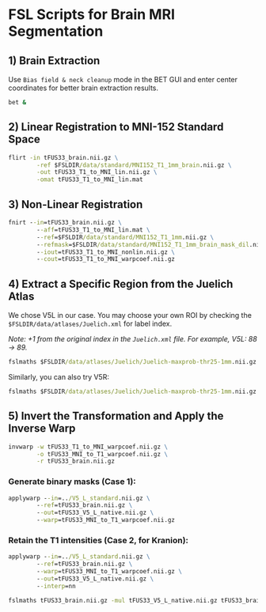 # FSL Scripts for Brain MRI Segmentation

## 1) Brain Extraction

Use `Bias field & neck cleanup` mode in the BET GUI and enter center coordinates for better brain extraction results.

```cmd
bet &
```

## 2) Linear Registration to MNI-152 Standard Space

```cmd
flirt -in tFUS33_brain.nii.gz \
        -ref $FSLDIR/data/standard/MNI152_T1_1mm_brain.nii.gz \
        -out tFUS33_T1_to_MNI_lin.nii.gz \
        -omat tFUS33_T1_to_MNI_lin.mat
```

## 3) Non-Linear Registration

```cmd
fnirt --in=tFUS33_brain.nii.gz \
        --aff=tFUS33_T1_to_MNI_lin.mat \
        --ref=$FSLDIR/data/standard/MNI152_T1_1mm.nii.gz \
        --refmask=$FSLDIR/data/standard/MNI152_T1_1mm_brain_mask_dil.nii.gz \
        --iout=tFUS33_T1_to_MNI_nonlin.nii.gz \
        --cout=tFUS33_T1_to_MNI_warpcoef.nii.gz
```

## 4) Extract a Specific Region from the Juelich Atlas

We chose V5L in our case. You may choose your own ROI by checking the `$FSLDIR/data/atlases/Juelich.xml` for label index. 

*Note: +1 from the original index in the `Juelich.xml` file. For example, V5L: 88 -> 89.*

```cmd
fslmaths $FSLDIR/data/atlases/Juelich/Juelich-maxprob-thr25-1mm.nii.gz -thr 89 -uthr 89 -bin V5_L_standard.nii.gz
```

Similarly, you can also try V5R:

```cmd
fslmaths $FSLDIR/data/atlases/Juelich/Juelich-maxprob-thr25-1mm.nii.gz -thr 90 -uthr 90 -bin V5_R_standard.nii.gz
```

## 5) Invert the Transformation and Apply the Inverse Warp

```cmd
invwarp -w tFUS33_T1_to_MNI_warpcoef.nii.gz \
        -o tFUS33_MNI_to_T1_warpcoef.nii.gz \
        -r tFUS33_brain.nii.gz
```

### Generate binary masks (Case 1):

```cmd
applywarp --in=../V5_L_standard.nii.gz \
        --ref=tFUS33_brain.nii.gz \
        --out=tFUS33_V5_L_native.nii.gz \
        --warp=tFUS33_MNI_to_T1_warpcoef.nii.gz
```

### Retain the T1 intensities (Case 2, for Kranion):

```cmd
applywarp --in=../V5_L_standard.nii.gz \
        --ref=tFUS33_brain.nii.gz \
        --warp=tFUS33_MNI_to_T1_warpcoef.nii.gz \
        --out=tFUS33_V5_L_native.nii.gz \
        --interp=nn

fslmaths tFUS33_brain.nii.gz -mul tFUS33_V5_L_native.nii.gz tFUS33_brain_V5_L_segmented.nii.gz
```
